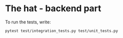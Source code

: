 # The hat - backend part

To run the tests, write: 

`pytest test/integration_tests.py test/unit_tests.py`
